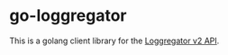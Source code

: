 # go-loggregator

This is a golang client library for the [Loggregator v2 API](https://github.com/cloudfoundry/loggregator-api).

